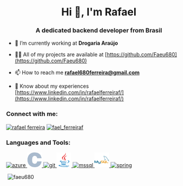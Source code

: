 <h1 align="center">Hi 👋, I'm Rafael</h1>
<h3 align="center">A dedicated backend developer from Brasil</h3>

- 🔭 I’m currently working at **Drogaria Araújo**

- 👨‍💻 All of my projects are available at [https://github.com/Faeu680](https://github.com/Faeu680)

- 📫 How to reach me **rafael680ferreira@gmail.com**

- 📄 Know about my experiences [https://www.linkedin.com/in/rafaelferreiraf/](https://www.linkedin.com/in/rafaelferreiraf/)

<h3 align="left">Connect with me:</h3>
<p align="left">
<a href="https://linkedin.com/in/rafaelferreiraf" target="blank"><img align="center" src="https://seeklogo.com/images/L/linkedin-in-icon-logo-2E34704F04-seeklogo.com.png" alt="rafael ferreira" height="30" width="40" /></a>
<a href="https://instagram.com/fael_ferreiraf" target="blank"><img align="center" src="https://seeklogo.com/images/I/instagram-new-2016-logo-D9D42A0AD4-seeklogo.com.png" alt="fael_ferreiraf" height="30" width="35" /></a>
</p>
<h3 align="left">Languages and Tools:</h3>
<p align="left"> <a href="https://azure.microsoft.com/en-in/" target="_blank"> <img src="https://www.vectorlogo.zone/logos/microsoft_azure/microsoft_azure-icon.svg" alt="azure" width="40" height="40"/> </a> <a href="https://www.cprogramming.com/" target="_blank"> <img src="https://raw.githubusercontent.com/devicons/devicon/master/icons/c/c-original.svg" alt="c" width="40" height="40"/> </a> <a href="https://git-scm.com/" target="_blank"> <img src="https://www.vectorlogo.zone/logos/git-scm/git-scm-icon.svg" alt="git" width="40" height="40"/> </a> <a href="https://www.java.com" target="_blank"> <img src="https://raw.githubusercontent.com/devicons/devicon/master/icons/java/java-original.svg" alt="java" width="40" height="40"/> </a> <a href="https://www.microsoft.com/en-us/sql-server" target="_blank"> <img src="https://seeklogo.com/images/M/microsoft-sql-server-logo-96AF49E2B3-seeklogo.com.png" alt="mssql" width="40" height="35"/> </a> <a href="https://www.mysql.com/" target="_blank"> <img src="https://raw.githubusercontent.com/devicons/devicon/master/icons/mysql/mysql-original-wordmark.svg" alt="mysql" width="40" height="40"/> </a> <a href="https://spring.io/" target="_blank"> <img src="https://www.vectorlogo.zone/logos/springio/springio-icon.svg" alt="spring" width="40" height="40"/> </a> </p>

<p>&nbsp;<img align="center" src="https://github-readme-stats.vercel.app/api?username=faeu680&show_icons=true&theme=dracula&locale=en" alt="faeu680" /></p>

